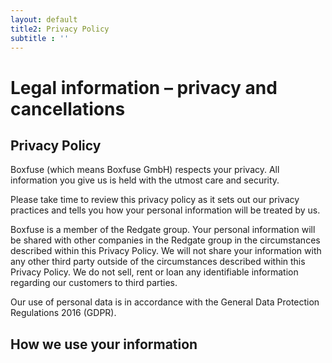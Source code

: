 ```yaml
---
layout: default
title2: Privacy Policy
subtitle : ''
---
```

# Legal information – privacy and cancellations

## Privacy Policy

Boxfuse (which means Boxfuse GmbH) respects your privacy. All information you give us is held with the utmost care and security.

Please take time to review this privacy policy as it sets out our privacy practices and tells you how your personal information will be treated by us. 

Boxfuse is a member of the Redgate group. Your personal information will be shared with other companies in the Redgate group in the circumstances described within this Privacy Policy. We will not share your information with any other third party outside of the circumstances described within this Privacy Policy. We do not sell, rent or loan any identifiable information regarding our customers to third parties. 

Our use of personal data is in accordance with the General Data Protection Regulations 2016 (GDPR).


## How we use your information

